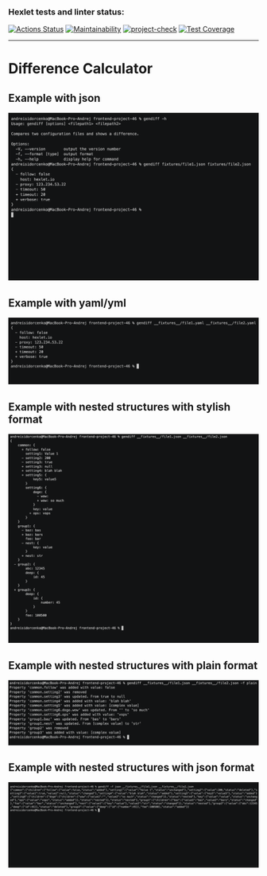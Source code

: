 ### Hexlet tests and linter status:
[![Actions Status](https://github.com/Disielsida/frontend-project-46/actions/workflows/hexlet-check.yml/badge.svg)](https://github.com/Disielsida/frontend-project-46/actions)
[![Maintainability](https://api.codeclimate.com/v1/badges/6880ab95092b68885319/maintainability)](https://codeclimate.com/github/Disielsida/frontend-project-46/maintainability)
[![project-check](https://github.com/Disielsida/frontend-project-46/actions/workflows/check-project.yml/badge.svg)](https://github.com/Disielsida/frontend-project-46/actions/workflows/check-project.yml)
[![Test Coverage](https://api.codeclimate.com/v1/badges/6880ab95092b68885319/test_coverage)](https://codeclimate.com/github/Disielsida/frontend-project-46/test_coverage)

---
# Difference Calculator

## Example with json
[![function working with json](img/working.png)](https://asciinema.org/a/p7IYqxOVDKigA1CSb5QdgVCwx)

## Example with yaml/yml
[![function working with yaml/yml](img/working_yaml.png)](https://asciinema.org/a/p7IYqxOVDKigA1CSb5QdgVCwx)

## Example with nested structures with stylish format 
[![function working with stylish](img/nested.png)](https://asciinema.org/a/LuOAxGGp5NXJEFdnaIQAri3yI)

## Example with nested structures with plain format 
[![function working with stylish](img/plain.png)](https://asciinema.org/a/LLrk24i5AcdOddS6qtlnXNidV)

## Example with nested structures with json format 
[![function working with stylish](img/json.png)](https://asciinema.org/a/25tKCRye40nDJoUqm49LyoTZ4)